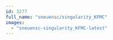 ```yaml
---
id: 3277
full_name: "sneuensc/singularity_KFMC"
images: 
  - "sneuensc-singularity_KFMC-latest"
---
```

